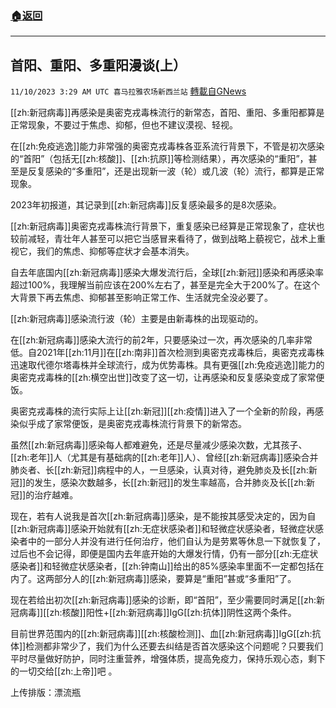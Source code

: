 ###  [:house:返回](README.md)
---


## 首阳、重阳、多重阳漫谈(上）
`11/10/2023 3:29 AM UTC 喜马拉雅农场新西兰站` [轉載自GNews](https://gnews.org/articles/1953360)

[[zh:新冠病毒]]再感染是奥密克戎毒株流行的新常态，首阳、重阳、多重阳都算是正常现象，不要过于焦虑、抑郁，但也不建议漠视、轻视。

在[[zh:免疫逃逸]]能力非常强的奥密克戎毒株各亚系流行背景下，不管是初次感染的“首阳”（包括无[[zh:核酸]]、[[zh:抗原]]等检测结果），再次感染的“重阳”，甚至是反复感染的“多重阳”，还是出现新一波（轮）或几波（轮）流行，都算是正常现象。

2023年初报道，其记录到[[zh:新冠病毒]]反复感染最多的是8次感染。

[[zh:新冠病毒]]奥密克戎毒株流行背景下，重复感染已经算是正常现象了，症状也较前减轻，青壮年人甚至可以把它当感冒来看待了，做到战略上藐视它，战术上重视它，我们的焦虑、抑郁等症状才会基本消失。

自去年底国内[[zh:新冠病毒]]感染大爆发流行后，全球[[zh:新冠]]感染和再感染率超过100%，我理解当前应该在200%左右了，甚至是完全大于200%了。在这个大背景下再去焦虑、抑郁甚至影响正常工作、生活就完全没必要了。

[[zh:新冠病毒]]感染流行波（轮）主要是由新毒株的出现驱动的。

在[[zh:新冠病毒]]感染大流行的前2年，只要感染过一次，再次感染的几率非常低。自2021年[[zh:11月]]在[[zh:南非]]首次检测到奥密克戎毒株后，奥密克戎毒株迅速取代德尔塔毒株并全球流行，成为优势毒株。具有更强[[zh:免疫逃逸]]能力的奥密克戎毒株的[[zh:横空出世]]改变了这一切，让再感染和反复感染变成了家常便饭。

奥密克戎毒株的流行实际上让[[zh:新冠]][[zh:疫情]]进入了一个全新的阶段，再感染似乎成了家常便饭，是奥密克戎毒株流行背景下的新常态。

虽然[[zh:新冠病毒]]感染每人都难避免，还是尽量减少感染次数，尤其孩子、[[zh:老年]]人（尤其是有基础病的[[zh:老年]]人）、曾经[[zh:新冠病毒]]感染合并肺炎者、长[[zh:新冠]]病程中的人，一旦感染，认真对待，避免肺炎及长[[zh:新冠]]的发生，感染次数越多，长[[zh:新冠]]的发生率越高，合并肺炎及长[[zh:新冠]]的治疗越难。

现在，若有人说我是首次[[zh:新冠病毒]]感染，是不能按其感受决定的，因为自[[zh:新冠病毒]]感染开始就有[[zh:无症状感染者]]和轻微症状感染者，轻微症状感染者中的一部分人并没有进行任何治疗，他们自认为是劳累等休息一下就恢复了，过后也不会记得，即便是国内去年底开始的大爆发行情，仍有一部分[[zh:无症状感染者]]和轻微症状感染者，[[zh:钟南山]]给出的85%感染率里面不一定都包括在内了。这两部分人的[[zh:新冠病毒]]感染，要算是“重阳”甚或“多重阳”了。

现在若给出初次[[zh:新冠病毒]]感染的诊断，即“首阳”，至少需要同时满足[[zh:新冠病毒]][[zh:核酸]]阳性+[[zh:新冠病毒]]IgG[[zh:抗体]]阴性这两个条件。

目前世界范围内的[[zh:新冠病毒]][[zh:核酸检测]]、血[[zh:新冠病毒]]IgG[[zh:抗体]]检测都非常少了，我们为什么还要去纠结是否首次感染这个问题呢？只要我们平时尽量做好防护，同时注重营养，增强体质，提高免疫力，保持乐观心态，剩下的一切交给[[zh:上帝]]吧 。

上传排版：漂流瓶
